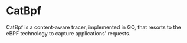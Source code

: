 # CatBpf
CatBpf is a content-aware tracer, implemented in GO, that resorts to the eBPF technology to capture applications' requests.